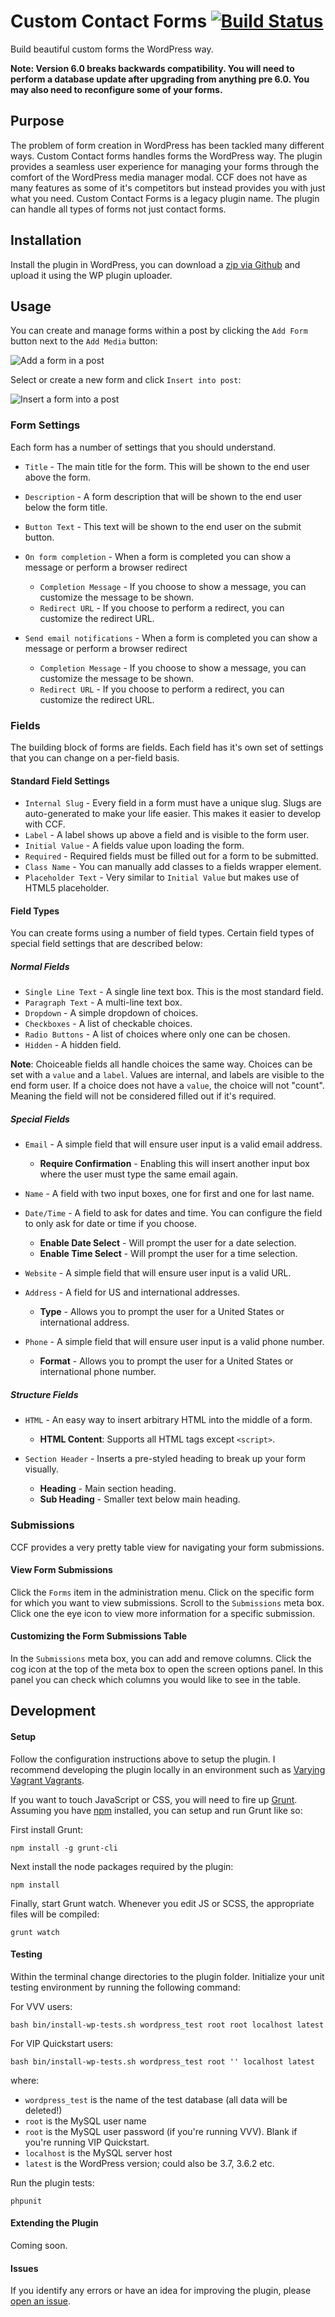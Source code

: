 Custom Contact Forms [![Build Status](https://travis-ci.org/tlovett1/custom-contact-forms.svg?branch=master)](https://travis-ci.org/tlovett1/custom-contact-forms)
==============

Build beautiful custom forms the WordPress way.

__Note: Version 6.0 breaks backwards compatibility. You will need to perform a database update after upgrading from anything pre 6.0. You may also need to reconfigure some of your forms.__

## Purpose

The problem of form creation in WordPress has been tackled many different ways. Custom Contact forms handles forms the
WordPress way. The plugin provides a seamless user experience for managing your forms through the comfort of the
WordPress media manager modal. CCF does not have as many features as some of it's competitors but instead provides
you with just what you need. Custom Contact Forms is a legacy plugin name. The plugin can handle all types of forms not
just contact forms.

## Installation

Install the plugin in WordPress, you can download a
[zip via Github](https://github.com/tlovett1/custom-contact-forms/archive/master.zip) and upload it using the WP
plugin uploader.

## Usage

You can create and manage forms within a post by clicking the `Add Form` button next to the `Add Media`
button:

![Add a form in a post](https://tlovett1.files.wordpress.com/2015/01/add-form-post.png)

Select or create a new form and click `Insert into post`:

![Insert a form into a post](https://tlovett1.files.wordpress.com/2015/01/insert-form.png)

### Form Settings

Each form has a number of settings that you should understand.

* `Title` - The main title for the form. This will be shown to the end user above the form.
* `Description` - A form description that will be shown to the end user below the form title.
* `Button Text` - This text will be shown to the end user on the submit button.
* `On form completion` - When a form is completed you can show a message or perform a browser redirect

  * `Completion Message` - If you choose to show a message, you can customize the message to be shown.
  * `Redirect URL` - If you choose to perform a redirect, you can customize the redirect URL.

* `Send email notifications` - When a form is completed you can show a message or perform a browser redirect

  * `Completion Message` - If you choose to show a message, you can customize the message to be shown.
  * `Redirect URL` - If you choose to perform a redirect, you can customize the redirect URL.

### Fields

The building block of forms are fields. Each field has it's own set of settings that you can change on a
per-field basis.

#### Standard Field Settings

* `Internal Slug` - Every field in a form must have a unique slug. Slugs are auto-generated to make your life
easier. This makes it easier to develop with CCF.
* `Label` - A label shows up above a field and is visible to the form user.
* `Initial Value` - A fields value upon loading the form.
* `Required` - Required fields must be filled out for a form to be submitted.
* `Class Name` - You can manually add classes to a fields wrapper element.
* `Placeholder Text` - Very similar to `Initial Value` but makes use of HTML5 placeholder.

#### Field Types

You can create forms using a number of field types. Certain field types of special field settings that are
described below:

##### Normal Fields

* `Single Line Text` - A single line text box. This is the most standard field.
* `Paragraph Text` - A multi-line text box.
* `Dropdown` - A simple dropdown of choices.
* `Checkboxes` - A list of checkable choices.
* `Radio Buttons` - A list of choices where only one can be chosen.
* `Hidden` - A hidden field.

__Note__: Choiceable fields all handle choices the same way. Choices can be set with a `value` and a `label`. Values
are internal, and labels are visible to the end form user. If a choice does not have a `value`, the choice will not
"count". Meaning the field will not be considered filled out if it's required.

##### Special Fields

* `Email` - A simple field that will ensure user input is a valid email address.

  * __Require Confirmation__ - Enabling this will insert another input box where the user must type the same email again.

* `Name` - A field with two input boxes, one for first and one for last name.
* `Date/Time` - A field to ask for dates and time. You can configure the field to only ask for date or time if you choose.

  * __Enable Date Select__ - Will prompt the user for a date selection.
  * __Enable Time Select__ - Will prompt the user for a time selection.

* `Website` - A simple field that will ensure user input is a valid URL.
* `Address` - A field for US and international addresses.

  * __Type__ - Allows you to prompt the user for a United States or international address.

* `Phone` - A simple field that will ensure user input is a valid phone number.

  * __Format__ - Allows you to prompt the user for a United States or international phone number.

##### Structure Fields

* `HTML` - An easy way to insert arbitrary HTML into the middle of a form.

  * __HTML Content__: Supports all HTML tags except `<script>`.

* `Section Header` - Inserts a pre-styled heading to break up your form visually.

  * __Heading__ - Main section heading.
  * __Sub Heading__ - Smaller text below main heading.

### Submissions

CCF provides a very pretty table view for navigating your form submissions.

#### View Form Submissions

Click the `Forms` item in the administration menu. Click on the specific form for which you want to view submissions.
Scroll to the `Submissions` meta box. Click one the eye icon to view more information for a specific submission.

#### Customizing the Form Submissions Table

In the `Submissions` meta box, you can add and remove columns. Click the cog icon at the top of the meta box to open
the screen options panel. In this panel you can check which columns you would like to see in the table.

## Development

#### Setup
Follow the configuration instructions above to setup the plugin. I recommend developing the plugin locally in an
environment such as [Varying Vagrant Vagrants](https://github.com/Varying-Vagrant-Vagrants/VVV).

If you want to touch JavaScript or CSS, you will need to fire up [Grunt](http://gruntjs.com). Assuming you have
[npm](https://www.npmjs.org/) installed, you can setup and run Grunt like so:

First install Grunt:
```
npm install -g grunt-cli
```

Next install the node packages required by the plugin:
```
npm install
```

Finally, start Grunt watch. Whenever you edit JS or SCSS, the appropriate files will be compiled:
```
grunt watch
```

#### Testing
Within the terminal change directories to the plugin folder. Initialize your unit testing environment by running the
following command:

For VVV users:
```
bash bin/install-wp-tests.sh wordpress_test root root localhost latest
```

For VIP Quickstart users:
```
bash bin/install-wp-tests.sh wordpress_test root '' localhost latest
```

where:

* `wordpress_test` is the name of the test database (all data will be deleted!)
* `root` is the MySQL user name
* `root` is the MySQL user password (if you're running VVV). Blank if you're running VIP Quickstart.
* `localhost` is the MySQL server host
* `latest` is the WordPress version; could also be 3.7, 3.6.2 etc.

Run the plugin tests:
```
phpunit
```

#### Extending the Plugin

Coming soon.

#### Issues
If you identify any errors or have an idea for improving the plugin, please
[open an issue](https://github.com/tlovett1/custom-contact-forms/issues?state=open).